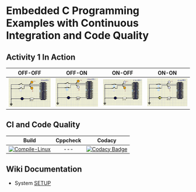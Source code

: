 # Embedded C Programming Examples with Continuous Integration and Code Quality

## Activity 1 In Action

|OFF-OFF|OFF-ON|ON-OFF|ON-ON|
|:--:|:--:|:--:|:--:|
|![off-off](https://github.com/259819/LnT_embeddedC/blob/master/simulation/off-off.PNG)|![OFF-ON](https://github.com/259819/LnT_embeddedC/blob/master/simulation/off-on.PNG)|![on-off](https://github.com/259819/LnT_embeddedC/blob/master/simulation/on-off.PNG)|![on-on](https://github.com/259819/LnT_embeddedC/blob/master/simulation/on-on.PNG)|

## CI and Code Quality

|Build|Cppcheck|Codacy|
|:--:|:--:|:--:|
|[![Compile-Linux](https://github.com/259819/LnT_embeddedC/actions/workflows/compile.yml/badge.svg)](https://github.com/259819/LnT_embeddedC/actions/workflows/compile.yml)|---|[![Codacy Badge](https://app.codacy.com/project/badge/Grade/0cabd0782afe431ea3b3888dcccd6fb2)](https://www.codacy.com/gh/259819/LnT_embeddedC/dashboard?utm_source=github.com&amp;utm_medium=referral&amp;utm_content=259819/LnT_embeddedC&amp;utm_campaign=Badge_Grade)|

## Wiki Documentation
* System   [SETUP](https://github.com/259819/LnT_embeddedC.git)
